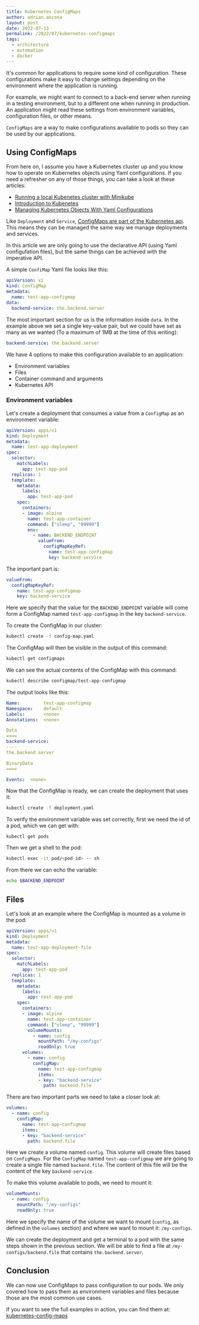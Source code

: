```yaml
---
title: Kubernetes ConfigMaps
author: adrian.ancona
layout: post
date: 2022-07-13
permalink: /2022/07/kubernetes-configmaps
tags:
  - architecture
  - automation
  - docker
---
```


It's common for applications to require some kind of configuration. These configurations make it easy to change settings depending on the environment where the application is running.

For example, we might want to connect to a back-end server when running in a testing environment, but to a different one when running in production. An application might read these settings from environment variables, configuration files, or other means.

`ConfigMaps` are a way to make configurations available to pods so they can be used by our applications.

<!--more-->

## Using ConfigMaps

From here on, I assume you have a Kubernetes cluster up and you know how to operate on Kubernetes objects using Yaml configurations. If you need a refresher on any of those things, you can take a look at these articles:

- [Running a local Kubenetes cluster with Minikube](https://minikube.sigs.k8s.io/docs/start/)
- [Introduction to Kubenetes](https://ncona.com/2021/11/introduction-to-kubernetes)
- [Managing Kubernetes Objects With Yaml Configurations](https://ncona.com/2021/12/managing-kubernetes-objects-with-yaml-configurations)

Like `Deployment` and `Service`, [ConfigMaps are part of the Kubernetes api](https://kubernetes.io/docs/reference/generated/kubernetes-api/v1.24/#configmap-v1-core). This means they can be managed the same way we manage deployments and services.

In this article we are only going to use the declarative API (using Yaml configufation files), but the same things can be achieved with the imperative API.

A simple `ConfiMap` Yaml file looks like this:

```yaml
apiVersion: v1
kind: ConfigMap
metadata:
  name: test-app-configmap
data:
  backend-service: the.backend.server
```

The most important section for us is the information inside `data`. In the example above we set a single key-value pair, but we could have set as many as we wanted (To a maximum of 1MB at the time of this writing):

```yaml
backend-service: the.backend.server
```

We have 4 options to make this configuration available to an application:

- Environment variables
- Files
- Container command and arguments
- Kubernetes API

### Environment variables

Let's create a deployment that consumes a value from a `ConfigMap` as an environment variable:

```yaml
apiVersion: apps/v1
kind: Deployment
metadata:
  name: test-app-deployment
spec:
  selector:
    matchLabels:
      app: test-app-pod
  replicas: 1
  template:
    metadata:
      labels:
        app: test-app-pod
    spec:
      containers:
      - image: alpine
        name: test-app-container
        command: ["sleep", "99999"]
        env:
          - name: BACKEND_ENDPOINT
            valueFrom:
              configMapKeyRef:
                name: test-app-configmap
                key: backend-service
```

The important part is:

```yaml
valueFrom:
  configMapKeyRef:
    name: test-app-configmap
    key: backend-service
```

Here we specify that the value for the `BACKEND_ENDPOINT` variable will come form a ConfigMap named `test-app-configmap` in the key `backend-service`.

To create the ConfigMap in our cluster:

```sh
kubectl create -f config-map.yaml
```

The ConfigMap will then be visible in the output of this command:

```sh
kubectl get configmaps
```

We can see the actual contents of the ConfigMap with this command:

```sh
kubectl describe configmap/test-app-configmap
```

The output looks like this:

```yaml
Name:         test-app-configmap
Namespace:    default
Labels:       <none>
Annotations:  <none>

Data
====
backend-service:
----
the.backend.server

BinaryData
====

Events:  <none>
```

Now that the ConfigMap is ready, we can create the deployment that uses it:

```sh
kubectl create -f deployment.yaml
```

To verify the environment variable was set correctly, first we need the id of a pod, which we can get with:

```
kubectl get pods
```

Then we get a shell to the pod:

```sh
kubectl exec -it pod/<pod id> -- sh
```

From there we can echo the variable:

```sh
echo $BACKEND_ENDPOINT
```

## Files

Let's look at an example where the ConfigMap is mounted as a volume in the pod:

```yaml
apiVersion: apps/v1
kind: Deployment
metadata:
  name: test-app-deployment-file
spec:
  selector:
    matchLabels:
      app: test-app-pod
  replicas: 1
  template:
    metadata:
      labels:
        app: test-app-pod
    spec:
      containers:
      - image: alpine
        name: test-app-container
        command: ["sleep", "99999"]
        volumeMounts:
          - name: config
            mountPath: "/my-configs"
            readOnly: true
      volumes:
        - name: config
          configMap:
            name: test-app-configmap
            items:
            - key: "backend-service"
              path: backend.file
```

There are two important parts we need to take a closer look at:

```yaml
volumes:
  - name: config
    configMap:
      name: test-app-configmap
      items:
      - key: "backend-service"
        path: backend.file
```

Here we create a volume named `config`. This volume will create files based on `ConfigMaps`. For the `ConfigMap` named `test-app-configmap` we are going to create a single file named `backend.file`. The content of this file will be the content of the key `backend-service`.

To make this volume available to pods, we need to mount it:

```yaml
volumeMounts:
  - name: config
    mountPath: "/my-configs"
    readOnly: true
```

Here we specify the name of the volume we want to mount (`config`, as defined in the `volumes` section) and where we want to mount it: `/my-configs`.

We can create the deployment and get a terminal to a pod with the same steps shown in the previous section. We will be able to find a file at `/my-configs/backend.file` that contains `the.backend.server`.

## Conclusion

We can now use ConfigMaps to pass configuration to our pods. We only covered how to pass them as environment variables and files because those are the most common use cases.

If you want to see the full examples in action, you can find them at: [kubernetes-config-maps](https://github.com/soonick/ncona-code-samples/tree/master/kubernetes-config-maps)
